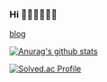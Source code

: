 ### Hi 👩🏻‍💻👩🏻‍💻





<a href='https://ysbstudy.tistory.com/'>blog</a>

 [![Anurag's github stats](https://github-readme-stats.vercel.app/api?username=yoosoobin)](https://github.com/anuraghazra/github-readme-stats)


[![Solved.ac Profile](http://mazassumnida.wtf/api/v2/generate_badge?boj=dbqhrska1)](https://solved.ac/dbqhrska1/)
